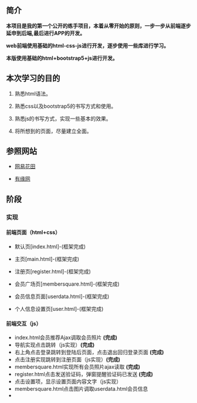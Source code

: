 ## 简介

**本项目是我的第一个公开的练手项目，本着从零开始的原则，一步一步从前端逐步延申到后端,最后进行APP的开发。**

**web前端使用基础的html-css-js进行开发，逐步使用一些库进行学习。**

**本版使用基础的html+bootstrap5+js进行开发。**

## 本次学习的目的

1. 熟悉html语法。

2. 熟悉css以及bootstrap5的书写方式和使用。

3. 熟悉js的书写方式，实现一些基本的效果。

4. 将所想到的页面，尽量建立全面。

## 参照网站

- [网易花田](https://love.163.com/)

- [有缘网](http://www.youyuan.com)

## 阶段

### 实现

#### 前端页面（html+css）

- 默认页[index.html]-(框架完成)

- 主页[main.html]-(框架完成)

- 注册页[register.html]-(框架完成)

- 会员广场页[membersquare.html]-(框架完成)

- 会员信息页面[userdata.html]-(框架完成)

- 个人信息设置页[user.html]-(框架完成)

#### 前端交互（js）

- index.html会员推荐Ajax调取会员照片 **(完成)**
- 导航实现点击跳转（js实现）**(完成)**
- 右上角点击登录跳转到登陆后页面，点击退出回归登录页面 **(完成)**
- 点击注册实现跳转到注册页面（js实现）**(完成)**
- membersquare.html实现所有会员照片ajax读取 **(完成)**
- register.html点击发送验证码，弹窗提醒验证码已发送 **(完成)**
- 点击设置项，显示设置页面内容文字（js实现）
- membersquare.html点击图片调取userdata.html会员信息
- 